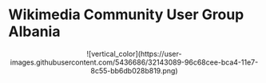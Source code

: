 # Wikimedia Community User Group Albania
<p style="text-align: center;">
![vertical_color](https://user-images.githubusercontent.com/5436686/32143089-96c68cee-bca4-11e7-8c55-bb6db028b819.png)
</p>
